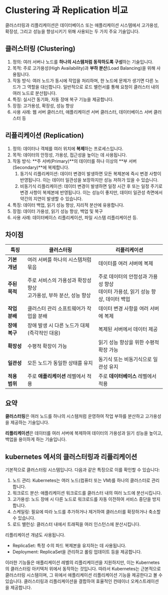 # Clustering 과 Replication 비교

클러스터링과 리플리케이션은 데이터베이스 또는 애플리케이션 시스템에서 고가용성, 확장성, 그리고 성능을 향상시키기 위해 사용되는 두 가지 주요 기술입니다.

## 클러스터링 (Clustering)

1. 정의: 여러 서버나 노드를 **하나의 시스템처럼 동작하도록 구성**하는 기술입니다.
2. 목적: 주로 고가용성(High Availability)과 **부하 분산**(Load Balancing)을 위해 사용됩니다.
3. 작동 방식: 여러 노드가 동시에 작업을 처리하며, 한 노드에 문제가 생기면 다른 노드가 그 역할을 대신합니다. 일반적으로 로드 밸런서를 통해 요청이 클러스터 내의 여러 노드로 분산됩니다.
4. 특징: 실시간 동기화, 자동 장애 복구 기능을 제공합니다.
5. 장점: 고가용성, 확장성, 성능 향상
6. 사용 사례: 웹 서버 클러스터, 애플리케이션 서버 클러스터, 데이터베이스 서버 클러스터 등

## 리플리케이션 (Replication)

1. 정의: 데이터나 객체를 여러 위치에 **복제**하는 프로세스입니다.
2. 목적: 데이터의 안정성, 가용성, 접근성을 높이는 데 사용됩니다.
3. 작동 방식: **주 서버(Primary)**의 데이터를 하나 이상의 **부 서버(Secondary)**에 복제합니다.
   1. 동기식 리플리케이션: 데이터 변경이 발생하면 모든 복제본에 즉시 변경 사항이 반영됩니다. 이는 데이터 일관성을 보장하지만 성능 저하가 있을 수 있습니다.
   2. 비동기식 리플리케이션: 데이터 변경이 발생하면 일정 시간 후 또는 일정 주기로 변경 사항이 복제본에 반영됩니다. 이는 성능이 좋지만, 데이터 일관성 측면에서 약간의 지연이 발생할 수 있습니다.
4. 특징: 데이터 백업, 읽기 성능 향상, 지리적 분산에 유용합니다.
5. 장점: 데이터 가용성, 읽기 성능 향상, 백업 및 복구
6. 사용 사례: 데이터베이스 리플리케이션, 파일 시스템 리플리케이션 등.

## 차이점

| 특징          | 클러스터링                                                   | 리플리케이션                                                 |
| ------------- | ------------------------------------------------------------ | ------------------------------------------------------------ |
| **기본 개념** | 여러 서버를 하나의 시스템처럼 묶음                           | 데이터를 여러 서버에 복제                                    |
| **주된 목적** | 주로 서비스의 가용성과 확장성 향상<br />고가용성, 부하 분산, 성능 향상 | 주로 데이터의 안정성과 가용성 향상<br />데이터 가용성, 읽기 성능 향상, 데이터 백업 |
| **작업 분배** | 클러스터 관리 소프트웨어가 작업을 분배                       | 데이터 변경 사항을 여러 서버에 복제                          |
| **장애 복구** | 장애 발생 시 다른 노드가 대체(즉각적인 대응)                 | 복제된 서버에서 데이터 제공                                  |
| **확장성**    | 수평적 확장이 가능                                           | 읽기 성능 향상을 위한 수평적 확장 가능                       |
| **일관성**    | 모든 노드가 동일한 상태를 유지                               | 동기식 또는 비동기식으로 일관성 유지                         |
| **적용 범위** | 주로 **애플리케이션** 레벨에서 적용                          | 주로 **데이터베이스** 레벨에서 적용                          |



## 요약

**클러스터링**은 여러 노드를 하나의 시스템처럼 운영하여 작업 부하를 분산하고 고가용성을 제공하는 기술입니다.

**리플리케이션**은 데이터를 여러 서버에 복제하여 데이터의 가용성과 읽기 성능을 높이고, 백업을 용이하게 하는 기술입니다.



## kubernetes 에서의 클러스터링과 리플리케이션

기본적으로 클러스터링 시스템입니다. 다음과 같은 특징으로 이를 확인할 수 있습니다:

1. 노드 관리: Kubernetes는 여러 노드(컴퓨터 또는 VM)를 하나의 클러스터로 관리합니다.
2. 워크로드 분산: 애플리케이션 워크로드를 클러스터 내의 여러 노드에 분산시킵니다.
3. 고가용성: 노드 장애 시 다른 노드로 워크로드를 자동 이전하여 서비스 중단을 방지합니다.
4. 스케일링: 필요에 따라 노드를 추가하거나 제거하여 클러스터를 확장하거나 축소할 수 있습니다.
5. 로드 밸런싱: 클러스터 내에서 트래픽을 여러 인스턴스에 분산시킵니다.

리플리케이션 개념도 사용됩니다.

- ReplicaSet: 특정 수의 파드 복제본을 유지하는 데 사용됩니다.
- Deployment: ReplicaSet을 관리하고 롤링 업데이트 등을 제공합니다.

이러한 기능들은 애플리케이션 레벨의 리플리케이션을 지원하지만, 이는 Kubernetes의 클러스터링 아키텍처 위에서 동작하는 것입니다.
따라서 Kubernetes는 근본적으로 클러스터링 시스템이며, 그 위에서 애플리케이션 리플리케이션 기능을 제공한다고 볼 수 있습니다. 
클러스터링과 리플리케이션을 결합하여 효율적인 컨테이너 오케스트레이션을 제공합니다.

